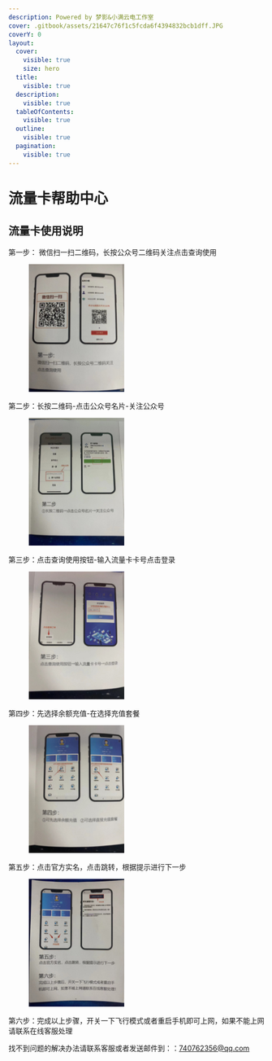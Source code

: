 ```yaml
---
description: Powered by 梦影&小满云电工作室
cover: .gitbook/assets/21647c76f1c5fcda6f4394832bcb1dff.JPG
coverY: 0
layout:
  cover:
    visible: true
    size: hero
  title:
    visible: true
  description:
    visible: true
  tableOfContents:
    visible: true
  outline:
    visible: true
  pagination:
    visible: true
---
```


# 流量卡帮助中心

## 流量卡使用说明

第一步： 微信扫一扫二维码，长按公众号二维码关注点击查询使用



<figure><img src=".gitbook/assets/1.jpg" alt="" width="188"><figcaption></figcaption></figure>

第二步：长按二维码-点击公众号名片-关注公众号



<figure><img src=".gitbook/assets/2.jpg" alt="" width="188"><figcaption></figcaption></figure>

第三步：点击查询使用按钮-输入流量卡卡号点击登录



<figure><img src=".gitbook/assets/3.jpg" alt="" width="188"><figcaption></figcaption></figure>

第四步：先选择余额充值-在选择充值套餐



<figure><img src=".gitbook/assets/4.jpg" alt="" width="188"><figcaption></figcaption></figure>

第五步：点击官方实名，点击跳转，根据提示进行下一步



<figure><img src=".gitbook/assets/5.jpg" alt="" width="188"><figcaption></figcaption></figure>

第六步：完成以上步骤，开关一下飞行模式或者重启手机即可上网，如果不能上网请联系在线客服处理

找不到问题的解决办法请联系客服或者发送邮件到：：740762356@qq.com
